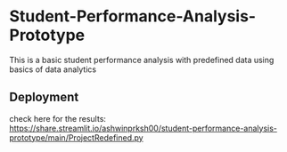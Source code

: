 # Student-Performance-Analysis-Prototype
This is a basic student performance analysis with predefined data using basics of data analytics

## Deployment
check here for the results: https://share.streamlit.io/ashwinprksh00/student-performance-analysis-prototype/main/ProjectRedefined.py
